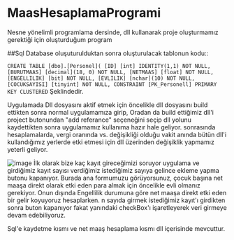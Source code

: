 # MaasHesaplamaProgrami
Nesne yönelimli programlama dersinde, dll kullanarak proje oluşturmamız gerektiği için oluşturduğum program

##Sql Database oluşuturulduktan sonra oluşturulacak tablonun kodu::

`CREATE TABLE [dbo].[Personel](
	[ID] [int] IDENTITY(1,1) NOT NULL,
	[BURUTMAAS] [decimal](18, 0) NOT NULL,
	[NETMAAS] [float] NOT NULL,
	[ENGELLILIK] [bit] NOT NULL,
	[EVLILIK] [nchar](10) NOT NULL,
	[COCUKSAYISI] [tinyint] NOT NULL,
 CONSTRAINT [PK_Personell] PRIMARY KEY CLUSTERED` 
Şeklindedir.

Uygulamada Dll dosyasını aktif etmek için öncelikle dll dosyasını build ettikten sonra normal uygulamamıza girip,
Oradan da build ettiğimiz dll'i project butonundan "add referance" seçeneğini seçip dll yolunu kaydettikten sonra uygulamamız kullanıma hazır hale geliyor. sonrasında 
hesaplamalarda, vergi oranında vs. değişikliği olduğu vakit anında bütün dll'i kullandığımız yerlerde etki etmesi için dll üzerinden değişiklik yapmamız yeterli geliyor.

![image](https://user-images.githubusercontent.com/114573591/208199770-1d45cf49-fe1f-42f7-88ba-c9fc1a919045.png)
İlk olarak bize kaç kayıt gireceğimizi soruyor uygulama ve girdiğimiz kayıt sayısı verdiğimiz istediğimiz sayıya gelince ekleme yapma butonu kapanıyor.
Burada ana formumuzu görüyorsunuz, çocuk başına net maaşa direkt olarak etki eden para almak için öncelikle evli olmanız gerekiyor.
Onun dışında Engellilik durumuna göre net maaşa direkt etki eden bir gelir koyuyoruz hesaplarken. n sayıda girmek istediğimiz kayıt'ı girdikten sonra buton kapanıyor fakat yanındaki checkBox'ı işaretleyerek veri girmeye devam edebiliyoruz.

Sql'e kaydetme kısmı ve net maaş hesaplama kısmı dll içerisinde mevcuttur.
